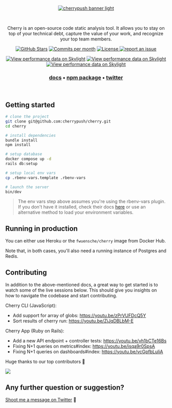<br />
<p align="center">
  <a href="https://cherrypush.com/" target="_blank">
    <img src="./app/assets/images/cherrypush_banner_light.png" alt="cherrypush banner light">
  </a>
</p>
<br />

<p align="center">
Cherry is an open-source code static analysis tool. It allows you to stay on top of your technical debt, capture the value of your work, and recognize your top team members.
</p>

<p align="center">
<a href="https://github.com/cherrypush/cherrypush.com/stargazers"><img src="https://img.shields.io/github/stars/cherrypush/cherrypush.com" alt="GitHub Stars"></a>
</a>
<a href="https://github.com/cherrypush/cherrypush.com/pulse"><img src="https://img.shields.io/github/commit-activity/m/cherrypush/cherrypush.com" alt="Commits per month"></a>
<!-- <a href="https://docs.typebot.io/self-hosting/docker">
<img src="https://img.shields.io/docker/pulls/fwuensche/cherry">
</a> -->
<a href="https://github.com/cherrypush/cherrypush.com/blob/main/LICENSE"><img src="https://img.shields.io/badge/license-AGPLv3-purple" alt="License">
<a href="https://github.com/cherrypush/cherrypush.com/issues/new"><img src="https://img.shields.io/badge/report an issue-GitHub-%231F80C0" alt="report an issue"></a>
<!-- <a href="https://github.com/cherrypush/cherrypush.com/discussions/new?category=q-a"><img src="https://img.shields.io/badge/Ask a question-Github-%231F80C0" alt="Ask a question"></a> -->
</p>

<p align="center">
<a href="https://oss.skylight.io/app/applications/670fP418RH7v"><img src="https://badges.skylight.io/problem/670fP418RH7v.svg" alt="View performance data on Skylight" /></a>
<a href="https://oss.skylight.io/app/applications/670fP418RH7v"><img src="https://badges.skylight.io/typical/670fP418RH7v.svg" alt="View performance data on Skylight" /></a>
<a href="https://oss.skylight.io/app/applications/670fP418RH7v"><img src="https://badges.skylight.io/rpm/670fP418RH7v.svg" alt="View performance data on Skylight" /></a>
</p>

<h3 align="center">
  <b><a href="https://cherrypush.com/docs">docs</a></b>
  •
  <b><a href="https://www.npmjs.com/package/cherrypush">npm package</a></b>
  •
  <b><a href="https://twitter.com/intent/user?screen_name=fwuensche">twitter</a></b>
</h3>

<br />

## Getting started

```sh
# clone the project
git clone git@github.com:cherrypush/cherry.git
cd cherry

# install dependencies
bundle install
npm install

# setup database
docker compose up -d
rails db:setup

# setup local env vars
cp .rbenv-vars.template .rbenv-vars

# launch the server
bin/dev
```

> The env vars step above assumes you're using the rbenv-vars plugin. If you don't have it installed, check their docs
> [here](https://github.com/rbenv/rbenv-vars) or use an alternative method to load your environment variables.

## Running in production

You can either use Heroku or the `fwuensche/cherry` image from Docker Hub.

Note that, in both cases, you'll also need a running instance of Postgres and Redis.

<!-- TODO: update this command to reflect all recent changes to our infra
```
docker run \
  -e SECRET_KEY_BASE=<secret> \
  -e DATABASE_URL=postgresql://<user>:<pass>@<host>:5432/<db_name> \
  cherrypush/cherry
``` -->

## Contributing

In addition to the above-mentioned docs, a great way to get started is to watch some of the live sessions below. This
should give you insights on how to navigate the codebase and start contributing.

Cherry CLI (JavaScript):

- Add support for array of globs: https://youtu.be/zPrVUFDcQ5Y
- Sort results of cherry run: https://youtu.be/ZjJqDBLbM-E

Cherry App (Ruby on Rails):

- Add a new API endpoint + controller tests: https://youtu.be/vh1bCTe16Bs
- Fixing N+1 queries on metrics#index: https://youtu.be/isqa9r0SpsA
- Fixing N+1 queries on dashboards#index: https://youtu.be/vcGpfbLuliA

Huge thanks to our top contributors 🙏

<a href="https://github.com/cherrypush/cherrypush.com/graphs/contributors">
  <img src="https://contrib.rocks/image?repo=cherrypush/cherrypush.com" />
</a>

## Any further question or suggestion?

[Shoot me a message on Twitter](https://twitter.com/messages/compose?recipient_id=38940653) 🤠
